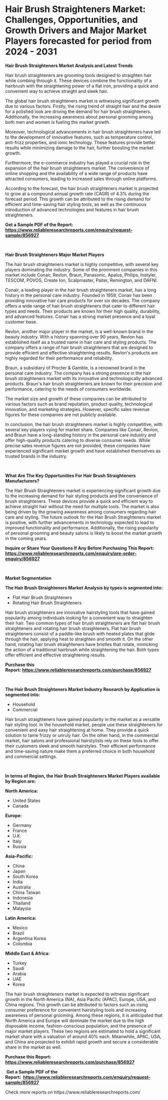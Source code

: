 <p><h1>Hair Brush Straighteners Market: Challenges, Opportunities, and Growth Drivers and Major Market Players forecasted for period from 2024 - 2031</h1></p><p><strong>Hair Brush Straighteners Market Analysis and Latest Trends</strong></p>
<p><p>Hair brush straighteners are grooming tools designed to straighten hair while combing through it. These devices combine the functionality of a hairbrush with the straightening power of a flat iron, providing a quick and convenient way to achieve straight and sleek hair.</p><p>The global hair brush straighteners market is witnessing significant growth due to various factors. Firstly, the rising trend of straight hair and the desire for a polished look are driving the demand for hair brush straighteners. Additionally, the increasing awareness about personal grooming among both men and women is fueling the market growth.</p><p>Moreover, technological advancements in hair brush straighteners have led to the development of innovative features, such as temperature control, anti-frizz properties, and ionic technology. These features provide better results while minimizing damage to the hair, further boosting the market growth.</p><p>Furthermore, the e-commerce industry has played a crucial role in the expansion of the hair brush straighteners market. The convenience of online shopping and the availability of a wide range of products have attracted consumers, leading to increased sales through online platforms.</p><p>According to the forecast, the hair brush straighteners market is projected to grow at a compound annual growth rate (CAGR) of 4.3% during the forecast period. This growth can be attributed to the rising demand for efficient and time-saving hair styling tools, as well as the continuous introduction of advanced technologies and features in hair brush straighteners.</p></p>
<p><strong>Get a Sample PDF of the Report:&nbsp; <a href="https://www.reliableresearchreports.com/enquiry/request-sample/856927">https://www.reliableresearchreports.com/enquiry/request-sample/856927</a></strong></p>
<p>&nbsp;</p>
<p><strong>Hair Brush Straighteners Major Market Players</strong></p>
<p><p>The hair brush straighteners market is highly competitive, with several key players dominating the industry. Some of the prominent companies in this market include Conair, Revlon, Braun, Panasonic, Apalus, Philips, Instyler, TESCOM, POVOS, Create Ion, Scalpmaster, Paiter, Remington, and DAFNI.</p><p>Conair, a leading player in the hair brush straighteners market, has a long history in the personal care industry. Founded in 1959, Conair has been providing innovative hair care products for over six decades. The company offers a wide range of hair brush straighteners that cater to different hair types and needs. Their products are known for their high quality, durability, and advanced features. Conair has a strong market presence and a loyal customer base.</p><p>Revlon, another major player in the market, is a well-known brand in the beauty industry. With a history spanning over 90 years, Revlon has established itself as a trusted name in hair care and styling products. The company offers a range of hair brush straighteners that are designed to provide efficient and effective straightening results. Revlon's products are highly regarded for their performance and reliability.</p><p>Braun, a subsidiary of Procter & Gamble, is a renowned brand in the personal care industry. The company has a strong presence in the hair brush straighteners market with its innovative and technologically advanced products. Braun's hair brush straighteners are known for their precision and performance, catering to the needs of consumers worldwide.</p><p>The market size and growth of these companies can be attributed to various factors such as brand reputation, product quality, technological innovation, and marketing strategies. However, specific sales revenue figures for these companies are not publicly available.</p><p>In conclusion, the hair brush straighteners market is highly competitive, with several key players vying for market share. Companies like Conair, Revlon, and Braun have a long-standing history in the personal care industry and offer high-quality products catering to diverse consumer needs. While precise sales revenue figures are not provided, these companies have experienced significant market growth and have established themselves as trusted brands in the industry.</p></p>
<p>&nbsp;</p>
<p><strong>What Are The Key Opportunities For Hair Brush Straighteners Manufacturers?</strong></p>
<p><p>The Hair Brush Straighteners market is experiencing significant growth due to the increasing demand for hair styling products and the convenience of brush straighteners. These devices provide a quick and efficient way to achieve straight hair without the need for multiple tools. The market is also being driven by the growing awareness among consumers regarding hair care and styling. The future outlook for the Hair Brush Straighteners market is positive, with further advancements in technology expected to lead to improved functionality and performance. Additionally, the rising popularity of personal grooming and beauty salons is likely to boost the market growth in the coming years.</p></p>
<p><strong>Inquire or Share Your Questions If Any Before Purchasing This Report: <a href="https://www.reliableresearchreports.com/enquiry/pre-order-enquiry/856927">https://www.reliableresearchreports.com/enquiry/pre-order-enquiry/856927</a></strong></p>
<p>&nbsp;</p>
<p><strong>Market Segmentation</strong></p>
<p><strong>The Hair Brush Straighteners Market Analysis by types is segmented into:</strong></p>
<p><ul><li>Flat Hair Brush Straighteners</li><li>Rotating Hair Brush Straighteners</li></ul></p>
<p><p>Hair brush straighteners are innovative hairstyling tools that have gained popularity among individuals looking for a convenient way to straighten their hair. Two common types of hair brush straighteners are flat hair brush straighteners and rotating hair brush straighteners. Flat hair brush straighteners consist of a paddle-like brush with heated plates that glide through the hair, applying heat to straighten and smooth it. On the other hand, rotating hair brush straighteners have bristles that rotate, mimicking the action of a traditional hairbrush while straightening the hair. Both types offer efficient and effective straightening results.</p></p>
<p><strong>Purchase this Report:&nbsp;<a href="https://www.reliableresearchreports.com/purchase/856927">https://www.reliableresearchreports.com/purchase/856927</a></strong></p>
<p>&nbsp;</p>
<p><strong>The Hair Brush Straighteners Market Industry Research by Application is segmented into:</strong></p>
<p><ul><li>Household</li><li>Commercial</li></ul></p>
<p><p>Hair brush straighteners have gained popularity in the market as a versatile hair styling tool. In the household market, people use these straighteners for convenient and easy hair straightening at home. They provide a quick solution to tame frizzy or unruly hair. On the other hand, in the commercial market, hair salons and professional hairstylists rely on these tools to offer their customers sleek and smooth hairstyles. Their efficient performance and time-saving nature make them a preferred choice in both household and commercial settings.</p></p>
<p>&nbsp;</p>
<p><strong>In terms of Region, the Hair Brush Straighteners Market Players available by Region are:</strong></p>
<p>
    <p> <strong> North America: </strong>
        <ul>
            <li>United States</li>
            <li>Canada</li>
        </ul>
        </p> 
    <p> <strong> Europe: </strong>
        <ul>
            <li>Germany</li>
            <li>France</li>
            <li>U.K.</li>
            <li>Italy</li>
            <li>Russia</li>
        </ul>
        </p> 
    <p> <strong> Asia-Pacific: </strong>
        <ul>
            <li>China</li>
            <li>Japan</li>
            <li>South Korea</li>
            <li>India</li>
            <li>Australia</li>
            <li>China Taiwan</li>
            <li>Indonesia</li>
            <li>Thailand</li>
            <li>Malaysia</li>
        </ul>
        </p> 
    <p> <strong> Latin America: </strong>
        <ul>
            <li>Mexico</li>
            <li>Brazil</li>
            <li>Argentina Korea</li>
            <li>Colombia</li>
        </ul>
        </p> 
    <p> <strong> Middle East & Africa: </strong>
        <ul>
            <li>Turkey</li>
            <li>Saudi</li>
            <li>Arabia</li>
            <li>UAE</li>
            <li>Korea</li>
        </ul>
    </p>
    </p>
<p><p>The hair brush straighteners market is expected to witness significant growth in the North America (NA), Asia Pacific (APAC), Europe, USA, and China regions. This growth can be attributed to factors such as rising consumer preference for convenient hairstyling tools and increasing awareness of personal grooming. Among these regions, it is anticipated that North America and Europe will dominate the market due to the high disposable income, fashion-conscious population, and the presence of major market players. These two regions are estimated to hold a significant market share with a valuation of around 40% each. Meanwhile, APAC, USA, and China are projected to exhibit rapid growth and secure a considerable share in the market as well.</p></p>
<p><strong>Purchase this Report: <a href="https://www.reliableresearchreports.com/purchase/856927">https://www.reliableresearchreports.com/purchase/856927</a></strong></p>
<p>&nbsp;<strong>Get a Sample PDF of the Report:&nbsp;&nbsp;<a href="https://www.reliableresearchreports.com/enquiry/request-sample/856927">https://www.reliableresearchreports.com/enquiry/request-sample/856927</a></strong></p>
<p><strong></strong></p>
<p>Check more reports on https://www.reliableresearchreports.com/</p>